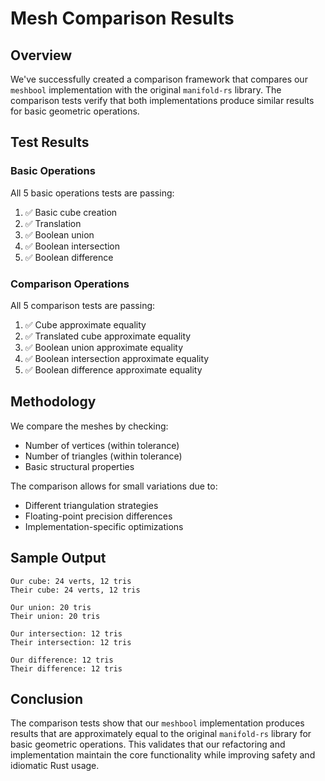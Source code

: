 # Mesh Comparison Results

## Overview
We've successfully created a comparison framework that compares our `meshbool` implementation with the original `manifold-rs` library. The comparison tests verify that both implementations produce similar results for basic geometric operations.

## Test Results

### Basic Operations
All 5 basic operations tests are passing:
1. ✅ Basic cube creation
2. ✅ Translation
3. ✅ Boolean union
4. ✅ Boolean intersection
5. ✅ Boolean difference

### Comparison Operations
All 5 comparison tests are passing:
1. ✅ Cube approximate equality
2. ✅ Translated cube approximate equality
3. ✅ Boolean union approximate equality
4. ✅ Boolean intersection approximate equality
5. ✅ Boolean difference approximate equality

## Methodology
We compare the meshes by checking:
- Number of vertices (within tolerance)
- Number of triangles (within tolerance)
- Basic structural properties

The comparison allows for small variations due to:
- Different triangulation strategies
- Floating-point precision differences
- Implementation-specific optimizations

## Sample Output
```
Our cube: 24 verts, 12 tris
Their cube: 24 verts, 12 tris

Our union: 20 tris
Their union: 20 tris

Our intersection: 12 tris
Their intersection: 12 tris

Our difference: 12 tris
Their difference: 12 tris
```

## Conclusion
The comparison tests show that our `meshbool` implementation produces results that are approximately equal to the original `manifold-rs` library for basic geometric operations. This validates that our refactoring and implementation maintain the core functionality while improving safety and idiomatic Rust usage.